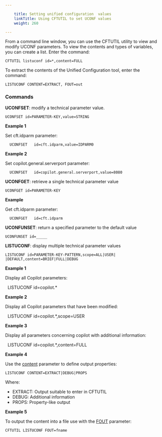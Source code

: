 ```yaml
---

    title: Setting unified configuration  values
    linkTitle: Using CFTUTIL to set UCONF values
    weight: 260

---
```

From a command line window, you can use the CFTUTIL utility to view
and modify UCONF parameters. To view the contents and types of variables, you can create a list.
Enter the command:

`CFTUTIL listuconf id=*,content=FULL`

To extract the contents of the Unified Configuration tool, enter the command:

`LISTUCONF CONTENT=EXTRACT, FOUT=out `

### Commands

**UCONFSET**:
modify a technical parameter value.

`UCONFSET id=PARAMETER-KEY,value=STRING`

****Example 1****

Set cft.idparm parameter:

`  UCONFSET   id=cft.idparm,value=IDPARM0`

****Example 2****

Set copilot.general.serverport parameter:

`  UCONFSET   id=copilot.general.serverport,value=8080`

**UCONFGET**:
retrieve a single technical parameter value

`UCONFGET id=PARAMETER-KEY`

**Example**

Get cft.idparm parameter:

`  UCONFGET   id=cft.idparm`

**UCONFUNSET**:
return a specified parameter to the default value

`UCONFUNSET id=_____`

**LISTUCONF**:
display multiple technical parameter values

`LISTUCONF id=PARAMETER-KEY-PATTERN,scope=ALL|USER|   |DEFAULT,content=BRIEF|FULL|DEBUG`

****Example 1****

Display all Copilot parameters:

  LISTUCONF
id=copilot.\*

****Example 2****

Display all Copilot parameters that have
been modified:

  LISTUCONF
id=copilot.\*,scope=USER

****Example 3****

Display all parameters concerning copilot
with additional information:

  LISTUCONF
id=copilot.\*,content=FULL

****Example 4****

Use the [content](../../../c_intro_userinterfaces/command_summary/parameter_intro/content) parameter to define output properties:

<span class="code">`LISTUCONF CONTENT=EXTRACT|DEBUG|PROPS`</span>

Where:

- EXTRACT: Output suitable to enter in CFTUTIL
- DEBUG: Additional information
- PROPS: Property-like output

****Example 5****

To output the content into a file use with the [FOUT](../../../c_intro_userinterfaces/command_summary/parameter_intro/fout) parameter:

<span class="code">`CFTUTIL LISTUCONF FOUT=fname`</span>
